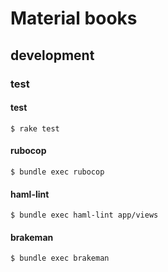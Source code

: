# Material books

## development

### test

#### test
```
$ rake test
```

#### rubocop

```
$ bundle exec rubocop
```

#### haml-lint

```
$ bundle exec haml-lint app/views
```

#### brakeman

```
$ bundle exec brakeman
```

